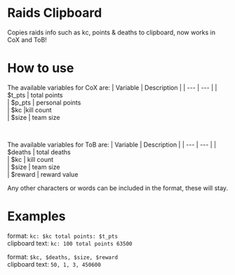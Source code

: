 # Raids Clipboard
Copies raids info such as kc, points & deaths to clipboard, now works in CoX and ToB!

# How to use
The available variables for CoX are:
| Variable | Description |
| --- | --- |
| $t_pts | total points  
| $p_pts | personal points  
| $kc |kill count  
| $size | team size

<br/>

The available variables for ToB are:
| Variable | Description |
| --- | --- |
| $deaths | total deaths  
| $kc | kill count  
| $size | team size  
| $reward | reward value

Any other characters or words can be included in the format, these will stay.

# Examples
format: `kc: $kc total points: $t_pts`  
clipboard text: `kc: 100 total points 63500`

format: `$kc, $deaths, $size, $reward`  
clipboard text: `50, 1, 3, 450600`
